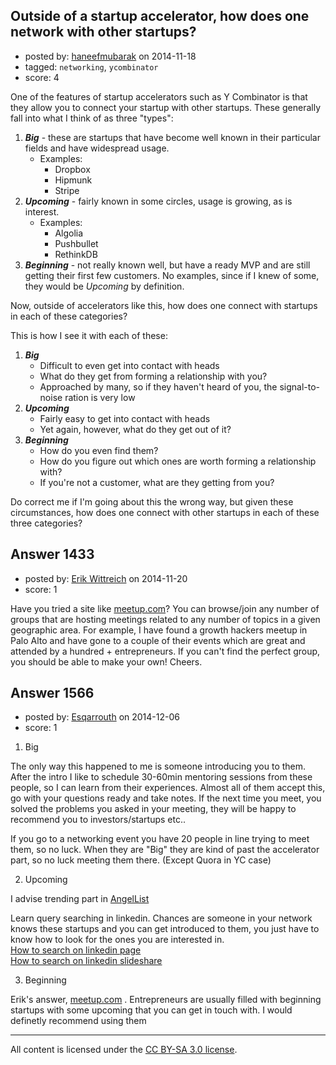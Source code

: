 ## Outside of a startup accelerator, how does one network with other startups?

- posted by: [haneefmubarak](https://stackexchange.com/users/2619869/haneefmubarak) on 2014-11-18
- tagged: `networking`, `ycombinator`
- score: 4

<p>One of the features of startup accelerators such as Y Combinator is that they allow you to connect your startup with other startups. These generally fall into what I think of as three "types":</p>

<ol>
<li><strong><em>Big</em></strong> - these are startups that have become well known in their particular fields and have widespread usage.
<ul>
<li>Examples:
<ul>
<li>Dropbox</li>
<li>Hipmunk</li>
<li>Stripe</li>
</ul></li>
</ul></li>
<li><strong><em>Upcoming</em></strong> - fairly known in some circles, usage is growing, as is interest.
<ul>
<li>Examples:
<ul>
<li>Algolia</li>
<li>Pushbullet</li>
<li>RethinkDB</li>
</ul></li>
</ul></li>
<li><strong><em>Beginning</em></strong> - not really known well, but have a ready MVP and are still getting their first few customers. No examples, since if I knew of some, they would be <em>Upcoming</em> by definition.</li>
</ol>

<p>Now, outside of accelerators like this, how does one connect with startups in each of these categories?</p>

<p>This is how I see it with each of these:</p>

<ol>
<li><strong><em>Big</em></strong>
<ul>
<li>Difficult to even get into contact with heads</li>
<li>What do they get from forming a relationship with you?</li>
<li>Approached by many, so if they haven't heard of you, the signal-to-noise ration is very low</li>
</ul></li>
<li><strong><em>Upcoming</em></strong>
<ul>
<li>Fairly easy to get into contact with heads</li>
<li>Yet again, however, what do they get out of it?</li>
</ul></li>
<li><strong><em>Beginning</em></strong>
<ul>
<li>How do you even find them?</li>
<li>How do you figure out which ones are worth forming a relationship with?</li>
<li>If you're not a customer, what are they getting from you?</li>
</ul></li>
</ol>

<p>Do correct me if I'm going about this the wrong way, but given these circumstances, how does one connect with other startups in each of these three categories?</p>



## Answer 1433

- posted by: [Erik Wittreich](https://stackexchange.com/users/5359622/erik-wittreich) on 2014-11-20
- score: 1

<p>Have you tried a site like <a href="http://meetup.com" rel="nofollow">meetup.com</a>?  You can browse/join any number of groups that are hosting meetings related to any number of topics in a given geographic area.  For example, I have found a growth hackers meetup in Palo Alto and have gone to a couple of their events which are great and attended by a hundred + entrepreneurs.  If you can't find the perfect group, you should be able to make your own!  Cheers.</p>



## Answer 1566

- posted by: [Esqarrouth](https://stackexchange.com/users/3055586/esqarrouth) on 2014-12-06
- score: 1

<ol>
<li>Big</li>
</ol>

<p>The only way this happened to me is someone introducing you to them. After the intro I like to schedule 30-60min mentoring sessions from these people, so I can learn from their experiences. Almost all of them accept this, go with your questions ready and take notes. If the next time you meet, you solved the problems you asked in your meeting, they will be happy to recommend you to investors/startups etc..</p>

<p>If you go to a networking event you have 20 people in line trying to meet them, so no luck. When they are "Big" they are kind of past the accelerator part, so no luck meeting them there. (Except Quora in YC case)</p>

<ol start="2">
<li>Upcoming</li>
</ol>

<p>I advise trending part in <a href="https://angel.co/companies/trending" rel="nofollow">AngelList</a></p>

<p>Learn query searching in linkedin. Chances are someone in your network knows these startups and you can get introduced to them, you just have to know how to look for the ones you are interested in.<br>
<a href="https://help.linkedin.com/app/answers/detail/a_id/302/~/searching-on-linkedin" rel="nofollow">How to search on linkedin page</a><br>
<a href="http://www.slideshare.net/dtunkelang/better-search-through-query-understanding" rel="nofollow">How to search on linkedin slideshare</a></p>

<ol start="3">
<li>Beginning</li>
</ol>

<p>Erik's answer, <a href="http://www.meetup.com" rel="nofollow">meetup.com</a> . Entrepreneurs are usually filled with beginning startups with some upcoming that you can get in touch with. I would definetly recommend using them</p>




---

All content is licensed under the [CC BY-SA 3.0 license](https://creativecommons.org/licenses/by-sa/3.0/).

